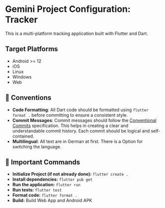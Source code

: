 # Gemini Project Configuration: Tracker

This is a multi-platform tracking application built with Flutter and Dart.

## Target Platforms

- Android >= 12
- iOS
- Linux
- Windows
- Web

## 📝 Conventions

- **Code Formatting**: All Dart code should be formatted using `flutter format .` before committing to ensure a consistent style.
- **Commit Messages**: Commit messages should follow the [Conventional Commits](https.www.conventionalcommits.org/) specification. This helps in creating a clear and understandable commit history. Each commit should be logical and self-contained.
- **Multilingual**: All text are in German at first. There is a Option for switching the language.

## 🚀 Important Commands

- **Initialize Project (if not already done):** `flutter create .`
- **Install dependencies:** `flutter pub get`
- **Run the application:** `flutter run`
- **Run tests:** `flutter test`
- **Format code:** `flutter format .`
- **Build:** Build Web App and Android APK